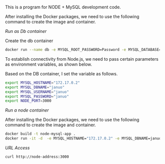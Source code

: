 This is a program for NODE + MySQL development code.

After installing the Docker packages, we need to use the following command to create the image and container.

_Run as Db container_

Create the db container

```bash
docker run --name db -e MYSQL_ROOT_PASSWORD=Password -e MYSQL_DATABASE=januo -e MYSQL_USER=januo -e MYSQL_PASSWORD=januo -d mysql
```

To establish connectivity from Node.js, we need to pass certain parameters as environment variables, as shown below.

Based on the DB container, I set the variable as follows.

```bash
export MYSQL_HOSTNAME="172.17.0.2"
export MYSQL_DBNAME="januo"
export MYSQL_USERNAME="januo"
export MYSQL_PASSWORD="januo"
export NODE_PORT=3000
```

_Run a node container_

After installing the Docker packages, we need to use the following command to create the image and container.

```bash
docker build -t node-mysql-app .
docker run -it -d  -e MYSQL_HOSTNAME="172.17.0.2" -e MYSQL_DBNAME=januo -e MYSQL_USERNAME=januo -e MYSQL_PASSWORD=januo -e ODE_PORT=3000 -p 3000:3000 --name node-app node-mysql-app
```

_URL Access_

```bash
curl http://node-address:3000
```